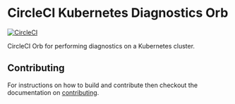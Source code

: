 # CircleCI Kubernetes Diagnostics Orb

[![CircleCI](https://circleci.com/gh/BotTech/circleci-kubernetes-diagnostics-orb.svg?style=svg)](https://circleci.com/gh/BotTech/circleci-kubernetes-diagnostics-orb)

CircleCI Orb for performing diagnostics on a Kubernetes cluster.

## Contributing

For instructions on how to build and contribute then checkout the documentation on [contributing](CONTRIBUTING.md).
